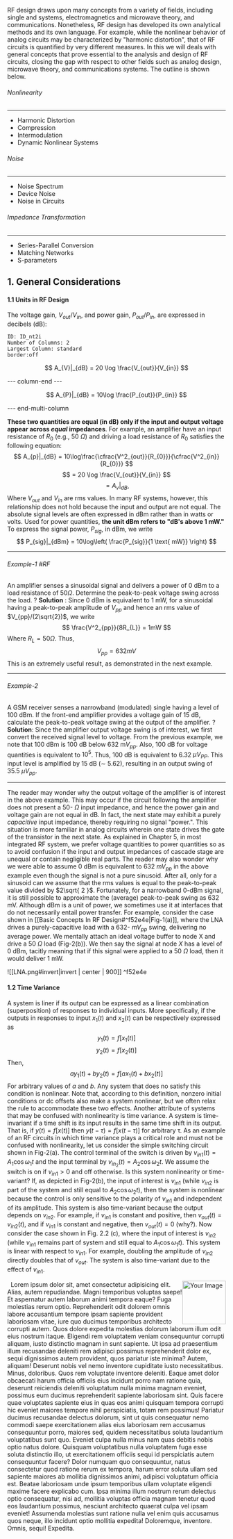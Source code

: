 RF design draws upon many concepts from a variety of fields, including single and systems, electromagnetics and microwave theory, and communications. Nonetheless, RF design has developed its own analytical methods and its own language. For example, while the nonlinear behavior of analog circuits may be characterized by "harmonic distortion", that of RF circuits is quantified by very different measures.
In this we will deals with general concepts that prove essential to the analysis and design of RF circuits, closing the gap with respect to other fields such as analog design, microwave theory, and communications systems. The outline is shown below.
###### Nonlinearity
___
- Harmonic Distortion 
- Compression
- Intermodulation
- Dynamic Nonlinear Systems 

###### Noise
___
- Noise Spectrum
- Device Noise 
- Noise in Circuits 
###### Impedance Transformation 
___
- Series-Parallel Conversion 
- Matching Networks 
- S-parameters
## 1. General Considerations 
#### 1.1 Units in RF Design 
The voltage gain, $V_{out}/V_{in}$, and power gain, $P_{out}/P_{in}$, are expressed in decibels (dB):

```start-multi-column
ID: ID_nt2i
Number of Columns: 2
Largest Column: standard
border:off
```

$$
A_{V}|_{dB} = 20 \log \frac{V_{out}}{V_{in}}
$$


--- column-end ---

$$
A_{P}|_{dB} = 10\log \frac{P_{out}}{P_{in}}
$$

--- end-multi-column

**These two quantities are equal (in dB) only if the input and output voltage appear across *equal* impedances**. For example, an amplifier have an input resistance of $R_{0}$ (e.g., 50 $\Omega$) and driving a load resistance of $R_{0}$ satisfies the following equation:
$$
A_{p}|_{dB} = 10\log\frac{\cfrac{V^2_{out}}{R_{0}}}{\cfrac{V^2_{in}}{R_{0}}}
$$
$$
= 20 \log \frac{V_{out}}{V_{in}}
$$
$$
= A_{v}|_{dB},
$$
Where $V_{out}$ and $V_{in}$ are rms values. In many RF systems, however, this relationship does not hold because the input and output are not equal.
The absolute signal levels are often expressed in dBm rather than in watts or volts. Used for power quantities, **the unit dBm refers to "dB's above 1 mW."** To express the signal power, $P_{sig}$, in dBm, we write 
$$
P_{sig}|_{dBm} = 10\log\left( \frac{P_{sig}}{1 \text{ mW}} \right)
$$
___

###### Example-1  #RF
An amplifier senses a sinusoidal signal and delivers a power of 0 dBm to a load resistance of $50\Omega$. Determine the peak-to-peak voltage swing across the load.
?
**Solution** :
Since 0 dBm is equivalent to 1 mW, for a sinusoidal having a peak-to-peak amplitude of $V_{pp}$ and hence an rms value of $V_{pp}/(2\sqrt{2})$, we write
$$
\frac{V^2_{pp}}{8R_{L}} = 1mW
$$
Where $R_{L} = 50 \Omega$. Thus,
$$
V_{pp} = 632 mV
$$
This is an extremely useful result, as demonstrated in the next example.
___
<!--SR:!2024-01-03,1,230-->

###### Example-2
A GSM receiver senses a narrowband (modulated) single having a level of 100 dBm. If the front-end amplifier provides a voltage gain of 15 dB, calculate the peak-to-peak voltage swing at the output of the amplifier.
?
**Solution**:
Since the amplifier output voltage swing is of interest, we first convert the received signal level to voltage. From the previous example, we note that 100 dBm is 100 dB below 632 $\text{m}V_{pp}$. Also, 100 dB for voltage quantities is equivalent to $10^5$. Thus, 100 dB is equivalent to 6.32 $\mu V_{PP}$. This input level is amplified by 15 dB ($\sim$ 5.62), resulting in an output swing of 35.5 $\mu V_{pp}$.
<!--SR:!2024-01-03,1,230-->

___

The reader may wonder why the output voltage of the amplifier is of interest in the above example. This may occur if the circuit following the amplifier does not present a 50- $\Omega$ input impedance, and hence the power gain and voltage gain are not equal in dB. In fact, the next state may exhibit a purely *capacitive* input impedance, thereby requiring no signal "power.". This situation is more familiar in analog circuits wherein one state drives the gate of the transistor in the next state. As explained in Chapter 5, in most integrated RF system, we prefer voltage quantities to power quantities so as to avoid confusion if the input and output impedances of cascade stage are unequal or contain negligible real parts.
The reader may also wonder why we were able to assume 0 dBm is equivalent to 632 $mV_{pp}$ in the above example even though the signal is not a pure sinusoid. After all, only for a sinusoid can we assume that the rms values is equal to the peak-to-peak value divided by $2\sqrt{ 2 }$. Fortunately, for a narrowband 0-dBm signal, it is still possible to approximate the (average) peak-to-peak swing as 632 mV.
Although dBm is a unit of power, we sometimes use it at interfaces that do not necessarily entail power transfer. For example, consider the case shown in [[Basic Concepts In RF Design#^f52e4e|Fig-1(a)]], where the LNA drives a purely-capacitive load with a 632- $mV_{pp}$ swing, delivering no average power. We mentally attach an ideal voltage buffer to node X and drive a 50 $\Omega$ load (Fig-2(b)). We then say the signal at node *X* has a level of 0 dBm, tacitly meaning that if this signal were applied to a 50 $\Omega$ load, then it would deliver 1 mW.

![[LNA.png#invert|invert | center | 900]] ^f52e4e

#### 1.2 Time Variance
A system is liner if its output can be expressed as a linear combination (superposition) of responses to individual inputs. More specifically, if the outputs in responses to input $x_{1}(t)$ and $x_{2}(t)$ can be respectively expressed as
$$
y_{1}(t) = f[x_{1}(t)]
$$
$$
y_{2}(t) = f[x_{2}(t)]
$$
Then, 
$$
ay_{1}(t) +by_{2}(t) = f[ax_{1}(t) + bx_{2}(t)]
$$
For arbitrary values of *a* and *b*. Any system that does no satisfy this condition is nonlinear. Note that, according to this definition, nonzero initial conditions or dc offsets also make a system nonlinear, but we often relax the rule to accommodate these two effects.
Another attribute of systems that may be confused with nonlinearity is time variance. A system is time-invariant if a time shift is its input results in the same time shift in its output. That is, if $y(t) = f[x(t)]$ then $y(t-τ) = f[x(t-τ)]$ for arbitrary τ.
As an example of an RF circuits in which time variance plays a critical role and must not be confused with nonlinearity, let us consider the simple switching circuit shown in Fig-2(a). The control terminal of the switch is driven by $v_{in1}(t) = A_{1}\cos \omega_{1}t$ and the input terminal by $v_{in_{2}}(t) = A_{2}\cos\omega_{2}t$. We assume the switch is on if $v_{in1} > 0$ and off otherwise. Is this system nonlinearity or time-variant? If, as depicted in Fig-2(b), the input of interest is $v_{in1}$ (while $v_{in2}$ is part of the system and still equal to $A_{2}\cos \omega_{2}t$), then the system is nonlinear because the control is only sensitive to the polarity of $v_{in1}$ and independent of its amplitude. This system is also time-variant because the output depends on $v_{in2}$. For example, if $v_{in1}$ is constant and positive, then $v_{out}(t) = v_{in2}(t)$, and if $v_{in1}$ is constant and negative, then $v_{out}(t) = 0$ (why?).
Now consider the case shown in Fig. 2.2 (c), where the input of interest is $v_{in2}$ (while $v_{in1}$ remains part of system and still equal to $A_{1}\cos \omega_{1}t$). This system is linear with respect to $v_{in1}$. For example, doubling the amplitude of $v_{in2}$ directly doubles that of $v_{out}$. The system is also time-variant due to the effect of $v_{in1}$.

<img style="width: 100px; float: right;" src="https://upload.wikimedia.org/wikipedia/commons/thumb/c/cf/Stepper_motor.jpg/1200px-Stepper_motor.jpg" alt="Your Image">

<p>
  Lorem ipsum dolor sit, amet consectetur adipisicing elit. Alias, autem repudiandae. Magni temporibus voluptas saepe! Et aspernatur autem laborum animi tempora eaque? Fuga molestias rerum optio. Reprehenderit odit dolorem omnis labore accusantium tempore ipsam sapiente provident laboriosam vitae, iure quo ducimus temporibus architecto corrupti autem. Quos dolore expedita molestias dolorum laborum illum odit eius nostrum itaque. Eligendi rem voluptatem veniam consequuntur corrupti aliquam, iusto distinctio magnam in sunt sapiente. Ut ipsa ad praesentium illum recusandae deleniti rem adipisci possimus reprehenderit dolor ex, sequi dignissimos autem provident, quos pariatur iste minima? Autem, aliquam! Deserunt nobis vel nemo inventore cupiditate iusto necessitatibus. Minus, doloribus. Quos rem voluptate inventore deleniti. Eaque amet dolor obcaecati harum officia officiis eius incidunt porro nam ratione quia, deserunt reiciendis deleniti voluptatum nulla minima magnam eveniet, possimus eum ducimus reprehenderit sapiente laboriosam sint. Quis facere quae voluptates sapiente eius in quas eos animi quisquam tempora corrupti hic eveniet maiores tempore nihil perspiciatis, totam rem possimus! Pariatur ducimus recusandae delectus dolorum, sint ut quis consequatur nemo commodi saepe exercitationem alias eius laboriosam rem accusamus consequuntur porro, maiores sed, quidem necessitatibus soluta laudantium voluptatibus sunt quo. Eveniet culpa nulla minus nam quas debitis nobis optio natus dolore. Quisquam voluptatibus nulla voluptatem fuga esse soluta distinctio illo, ut exercitationem officiis sequi id perspiciatis autem consequuntur facere? Dolor numquam quo consequuntur, natus consectetur quod ratione rerum ex tempora, harum error soluta ullam sed sapiente maiores ab mollitia dignissimos animi, adipisci voluptatum officia est. Beatae laboriosam unde ipsum temporibus ullam voluptate eligendi maxime facere explicabo cum. Ipsa minima illum nostrum rerum delectus optio consequatur, nisi ad, mollitia voluptas officia magnam tenetur quod eos laudantium possimus, nesciunt architecto quaerat culpa vel ipsam eveniet! Assumenda molestias sunt ratione nulla vel enim quis accusamus quos neque, illo incidunt optio mollitia expedita! Doloremque, inventore. Omnis, sequi! Expedita.

</p>



